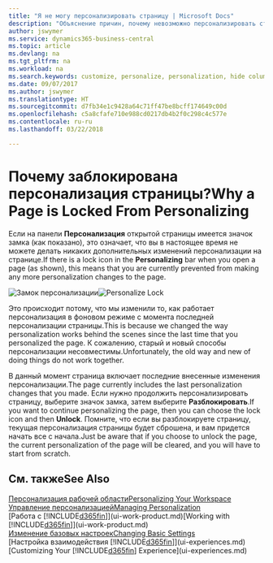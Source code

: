 ```yaml
---
title: "Я не могу персонализировать страницу | Microsoft Docs"
description: "Объяснение причин, почему невозможно персонализировать страницу и как разблокировать страницу, чтобы ее можно было персонализировать."
author: jswymer
ms.service: dynamics365-business-central
ms.topic: article
ms.devlang: na
ms.tgt_pltfrm: na
ms.workload: na
ms.search.keywords: customize, personalize, personalization, hide columns, remove fields, move fields
ms.date: 09/07/2017
ms.author: jswymer
ms.translationtype: HT
ms.sourcegitcommit: d7fb34e1c9428a64c71ff47be8bcff174649c00d
ms.openlocfilehash: c5a8cfafe710e988cd0217db4b2f0c298c4c577e
ms.contentlocale: ru-ru
ms.lasthandoff: 03/22/2018

---
```

# <a name="why-a-page-is-locked-from-personalizing"></a><span data-ttu-id="ccd73-103">Почему заблокирована персонализация страницы?</span><span class="sxs-lookup"><span data-stu-id="ccd73-103">Why a Page is Locked From Personalizing</span></span>
<span data-ttu-id="ccd73-104">Если на панели **Персонализация** открытой страницы имеется значок замка (как показано), это означает, что вы в настоящее время не можете делать никаких дополнительных изменений персонализации на странице.</span><span class="sxs-lookup"><span data-stu-id="ccd73-104">If there is a lock icon in the **Personalizing** bar when you open a page (as shown), this means that you are currently prevented from making any more personalization changes to the page.</span></span>

<span data-ttu-id="ccd73-105">![Замок персонализации](media/personalization-locked.png "Замок персонализации")</span><span class="sxs-lookup"><span data-stu-id="ccd73-105">![Personalize Lock](media/personalization-locked.png "Personalize lock")</span></span>

<span data-ttu-id="ccd73-106">Это происходит потому, что мы изменили то, как работает персонализация в фоновом режиме с момента последней персонализации страницы.</span><span class="sxs-lookup"><span data-stu-id="ccd73-106">This is because we changed the way personalization works behind the scenes since the last time that you personalized the page.</span></span> <span data-ttu-id="ccd73-107">К сожалению, старый и новый способы персонализации несовместимы.</span><span class="sxs-lookup"><span data-stu-id="ccd73-107">Unfortunately, the old way and new of doing things do not work together.</span></span>

<span data-ttu-id="ccd73-108">В данный момент страница включает последние внесенные изменения персонализации.</span><span class="sxs-lookup"><span data-stu-id="ccd73-108">The page currently includes the last personalization changes that you made.</span></span> <span data-ttu-id="ccd73-109">Если нужно продолжить персонализировать страницу, выберите значок замка, затем выберите **Разблокировать**.</span><span class="sxs-lookup"><span data-stu-id="ccd73-109">If you want to continue personalizing the page, then you can choose the lock icon and then **Unlock**.</span></span> <span data-ttu-id="ccd73-110">Помните, что если вы разблокируете страницу, текущая персонализация страницы будет сброшена, и вам придется начать все с начала.</span><span class="sxs-lookup"><span data-stu-id="ccd73-110">Just be aware that if you choose to unlock the page, the current personalization of the page will be cleared, and you will have to start from scratch.</span></span>


## <a name="see-also"></a><span data-ttu-id="ccd73-111">См. также</span><span class="sxs-lookup"><span data-stu-id="ccd73-111">See Also</span></span>
[<span data-ttu-id="ccd73-112">Персонализация рабочей области</span><span class="sxs-lookup"><span data-stu-id="ccd73-112">Personalizing Your Workspace</span></span>](ui-personalization-manage.md)  
[<span data-ttu-id="ccd73-113">Управление персонализацией</span><span class="sxs-lookup"><span data-stu-id="ccd73-113">Managing Personalization</span></span>](ui-personalization-manage.md)  
<span data-ttu-id="ccd73-114">[Работа с [!INCLUDE[d365fin](includes/d365fin_md.md)]](ui-work-product.md)</span><span class="sxs-lookup"><span data-stu-id="ccd73-114">[Working with [!INCLUDE[d365fin](includes/d365fin_md.md)]](ui-work-product.md)</span></span>  
[<span data-ttu-id="ccd73-115">Изменение базовых настроек</span><span class="sxs-lookup"><span data-stu-id="ccd73-115">Changing Basic Settings</span></span>](ui-change-basic-settings.md)  
<span data-ttu-id="ccd73-116">[Настройка взаимодействия [!INCLUDE[d365fin](includes/d365fin_md.md)]](ui-experiences.md)</span><span class="sxs-lookup"><span data-stu-id="ccd73-116">[Customizing Your [!INCLUDE[d365fin](includes/d365fin_md.md)] Experience](ui-experiences.md)</span></span>  

